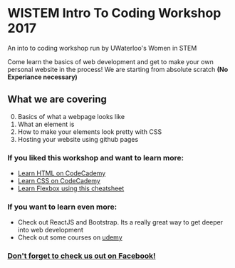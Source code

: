 # WISTEM Intro To Coding Workshop 2017
An into to coding workshop run by UWaterloo's Women in STEM

Come learn the basics of web development and get to make your own personal website in the process!
We are starting from absolute scratch **(No Experiance necessary)**

## What we are covering
0. Basics of what a webpage looks like
1. What an element is
2. How to make your elements look pretty with CSS
3. Hosting your website using github pages

### If you liked this workshop and want to learn more:
- [Learn HTML on CodeCademy](https://www.codecademy.com/learn/learn-html)
- [Learn CSS on CodeCademy](https://www.codecademy.com/learn/learn-css)
- [Learn Flexbox using this cheatsheet](https://css-tricks.com/snippets/css/a-guide-to-flexbox/)

### If you want to learn even more:
- Check out ReactJS and Bootstrap. Its a really great way to get deeper into web development
- Check out some courses on [udemy](https://www.udemy.com/the-web-developer-bootcamp/)

### [Don't forget to check us out on Facebook!](https://www.facebook.com/UWWiSTEM/)
